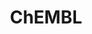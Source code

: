 ---
layout: default
bigquery: https://console.cloud.google.com/bigquery?p=patents-public-data&d=ebi_chembl&page=dataset
citation: '"The ChEMBL database in 2017." Anna Gaulton, Anne Hersey, Michał Nowotka,
  A Patrícia Bento, Jon Chambers, David Mendez, Prudence Mutowo, Francis Atkinson,
  Louisa J Bellis, Elena Cibrián-Uhalte, Mark Davies, Nathan Dedman, Anneli Karlsson,
  María Paula Magariños, John P Overington, George Papadatos, Ines Smit, Andrew R
  Leach Nucleic acids Research (2017) 45 (Database Issue), D945-D954'
contributors: European Bioinformatics Institute
cost: None
description: ChEMBL Data is a manually curated database of small molecules used in
  drug discovery, including information about existing patented drugs.
documentation: 'schema: https://www.ebi.ac.uk/chembl/db_schema


  '
last_edit: 04/09/2022, 10:59:46
location: https://console.cloud.google.com/marketplace/product/google_patents_public_datasets/chembl
maintained_by: EMBL-EBI, an outstation of European Molecular Biology Laboratory
related_publications: '

  ChEMBL: towards direct deposition of bioassay data.


  Mendez D, Gaulton A, Bento AP, Chambers J, De Veij M, Félix E, Magariños MP, Mosquera
  JF, Mutowo P, Nowotka M, Gordillo-Marañón M, Hunter F, Junco L, Mugumbate G, Rodriguez-Lopez
  M, Atkinson F, Bosc N, Radoux CJ, Segura-Cabrera A, Hersey A, Leach AR.


  — Nucleic Acids Res. 2019; 47(D1):D930-D940. doi: 10.1093/nar/gky1075

  '
schema_fields:
- assay_cell_type
- protein_class_desc
- natural_product
- indref_id
- drug_record_id
- text_value
- num_alerts
- level3_description
- ddd_comment
- oral
- pathway_key
- site_id
- tid
- withdrawn_year
- alert_set_id
- last_page
- source
- standard_flag
- acd_logd
- withdrawn_reason
- prod_pat_id
- acd_most_bpka
- frac_code
- domain_type
- assay_subcellular_fraction
- assay_desc
- ingredient
- hrac_class_id
- cell_ontology_id
- version
- assay_strain
- accession
- assay_source
- max_phase
- alogp
- level1_description
- toid
- active_ingredient
- level4_description
- stat
- ddd_id
- hbd
- full_mwt
- confidence_score
- aromatic_rings
- innovator_company
- component_synonym
- last_active
- smid
- heavy_atoms
- irac_class_id
- frac_class_id
- definition
- published_type
- usan_year
- updated_on
- src_assay_id
- organism
- start_position
- job_id
- chirality
- class_type
- site_name
- bao_id
- ddd_units
- related_tid
- src_id
- l5
- end_position
- parent_type
- standard_units
- patent_use_code
- bei
- compd_id
- doi
- warning_year
- record_id
- mc_organism
- domain_description
- tid_fixed
- l3
- res_stem_id
- src_description
- mesh_heading
- normal_range_min
- submission_date
- component_id
- usan_substem
- ref_type
- standard_text_value
- prediction_method
- assay_type
- product_id
- cx_most_apka
- oc_id
- source_domain_id
- who_name
- assay_id
- prodrug
- mechanism_of_action
- enzyme_name
- label
- formulation_id
- src_compound_id
- ddd_value
- num_lipinski_ro5_violations
- normal_range_max
- publication_number
- sequence
- predbind_id
- protein_class_synonym
- rtb
- assay_organism
- sei
- parent_molregno
- updated_by
- tbl
- met_conversion
- entity_type
- level1
- withdrawn_country
- relationship_desc
- cell_id
- first_page
- usan_stem
- type
- status
- first_approval
- hba
- hbd_lipinski
- patent_id
- bao_format
- pchembl_value
- who_extra
- assay_category
- relationship_type
- isoform
- black_box_warning
- parameter_value
- activity_id
- mechanism_comment
- homologue
- uo_units
- pathway_id
- db_source
- parameter_type
- metabolite_record_id
- drugind_id
- cell_description
- atc_code
- mol_hrac_id
- issue
- target_type
- syn_type
- description
- full_molformula
- relation
- ref_id
- warnref_id
- disease_efficacy
- withdrawn_class
- first_in_class
- targrel_id
- ap_id
- molecule_type
- level2
- tax_id
- compound_name
- qudt_units
- domain_name
- species_group_flag
- psa
- mc_tax_id
- caloha_id
- acd_most_apka
- mc_target_name
- cl_lincs_id
- protein_class_id
- component_type
- mol_atc_id
- short_name
- drug_product_flag
- go_id
- l7
- synonyms
- substrate_record_id
- parenteral
- therapeutic_flag
- l1
- mw_freebase
- alert_id
- mw_monoisotopic
- mec_id
- mutation
- potential_duplicate
- qed_weighted
- downgraded
- annotation
- route
- binding_site_comment
- l2
- assay_param_id
- met_id
- cx_logp
- cellosaurus_id
- variant_id
- l8
- as_id
- target_desc
- warning_class
- helm_notation
- lle
- selectivity_comment
- entity_id
- path
- pref_name
- action_type
- doc_id
- assay_tissue
- mecref_id
- l6
- max_phase_for_ind
- level3
- pubmed_id
- met_comment
- warning_type
- biocomp_id
- co_stem_id
- warning_country
- activity_count
- polymer_flag
- site_residues
- bao_endpoint
- num_ro5_violations
- molecular_mechanism
- clo_id
- targcomp_id
- assay_tax_id
- smarts
- le
- protclasssyn_id
- patent_no
- standard_inchi
- efo_id
- compsyn_id
- comp_class_id
- major_class
- level2_description
- cx_logd
- inorganic_flag
- upper_value
- rgid
- curation_comment
- hrac_code
- dosage_form
- curated_by
- mesh_id
- chembl_id
- value
- structure_type
- actsm_id
- applicant_full_name
- availability_type
- volume
- standard_upper_value
- aidx
- mc_target_accession
- standard_inchi_key
- dosed_ingredient
- activity_comment
- domain_id
- molecular_species
- ddd_admr
- target_mapping
- delist_flag
- published_units
- irac_code
- usan_stem_definition
- approval_date
- confidence
- topical
- usan_stem_id
- metref_id
- assay_class_id
- previous_company
- patent_expire_date
- canonical_smiles
- uberon_id
- cell_source_tax_id
- level4
- cidx
- ref_url
- ridx
- nda_type
- cpd_str_alert_id
- tissue_id
- title
- mol_frac_id
- l4
- comp_go_id
- doc_type
- standard_type
- active_molregno
- subgroup
- enzyme_tid
- drug_substance_flag
- alert_name
- cx_most_bpka
- published_relation
- company
- mc_target_type
- cell_source_organism
- acd_logp
- strength
- standard_relation
- result_flag
- db_version
- indication_class
- journal
- data_validity_comment
- set_name
- ad_type
- ro3_pass
- stem_class
- creation_date
- units
- idx
- authors
- molregno
- sitecomp_id
- relationship
- class_level
- aspect
- standard_value
- molfile
- efo_term
- chebi_par_id
- level5
- cell_source_tissue
- src_short_name
- direct_interaction
- sequence_md5sum
- cell_name
- ass_cls_map_id
- compound_key
- abstract
- mol_irac_id
- log_id
- research_stem
- published_value
- country
- withdrawn_flag
- parent_id
- comments
- year
- bto_id
- warning_description
- priority
- parent_go_id
- name
- std_act_id
- warning_id
- trade_name
- stem
- assay_test_type
- molsyn_id
- orig_description
- hba_lipinski
shortname: chembl
tags:
- biotechnology
- health
- chemical
- bioinformatics
- medical
terms_of_use: CC BY-SA 3.0
title: ChEMBL
uuid: e232a192-965c-4ec9-904c-155b6dfe56c5
---